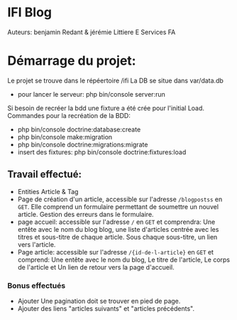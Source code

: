 # IFI Blog
Auteurs: benjamin Redant & jérémie Littiere
E Services FA

# Démarrage du projet:
Le projet se trouve dans le répéertoire /ifi
La DB se situe dans var/data.db
- pour lancer le serveur: php bin/console server:run


Si besoin de recréer la bdd une fixture a été crée pour l'initial Load.
Commandes pour la recréation de la BDD:
- php bin/console doctrine:database:create
- php bin/console make:migration
- php bin/console doctrine:migrations:migrate
- insert des fixtures: php bin/console doctrine:fixtures:load


## Travail effectué:
- Entities Article & Tag
- Page de création d'un article, accessible sur l'adresse `/blogpostss` en `GET`.
Elle comprend un formulaire permettant de soumettre un nouvel article.
Gestion des erreurs dans le formulaire.
- page accueil: accessible sur l'adresse `/` en `GET` et comprendra:
Une entête avec le nom du blog blog, une liste d'articles centrée avec les titres et sous-titre de chaque article.
Sous chaque sous-titre, un lien vers l'article.
- Page article: accessible sur l'adresse `/{id-de-l-article}` en `GET` et comprend:
Une entête avec le nom du blog, Le titre de l'article, Le corps de l'article et 
Un lien de retour vers la page d'accueil.

### Bonus effectués

- Ajouter Une pagination doit se trouver en pied de page.
- Ajouter des liens "articles suivants" et "articles précédents".
